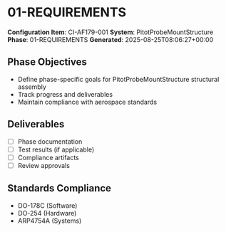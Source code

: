 # 01-REQUIREMENTS

**Configuration Item**: CI-AF179-001
**System**: PitotProbeMountStructure
**Phase**: 01-REQUIREMENTS
**Generated**: 2025-08-25T08:06:27+00:00

## Phase Objectives
- Define phase-specific goals for PitotProbeMountStructure structural assembly
- Track progress and deliverables
- Maintain compliance with aerospace standards

## Deliverables
- [ ] Phase documentation
- [ ] Test results (if applicable)
- [ ] Compliance artifacts
- [ ] Review approvals

## Standards Compliance
- DO-178C (Software)
- DO-254 (Hardware)
- ARP4754A (Systems)

